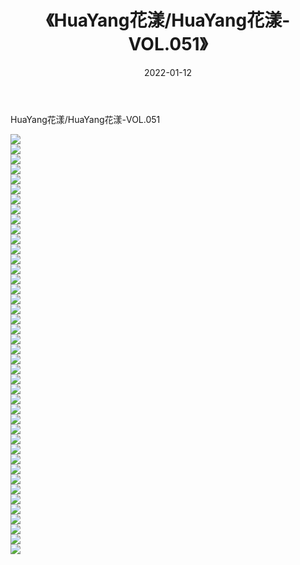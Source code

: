 ﻿---
layout: post
title:  《HuaYang花漾/HuaYang花漾-VOL.051》
date:   2022-01-12
img: http://img.660000.xyz/Sharelink/网络美图/2021/HuaYang花漾/HuaYang花漾-VOL.051/000.jpg
categories: [美女, 清纯, 唯美]
---

HuaYang花漾/HuaYang花漾-VOL.051

 ![](http://img.660000.xyz/Sharelink/网络美图/2021/HuaYang花漾/HuaYang花漾-VOL.051/001.jpg) <br>![](http://img.660000.xyz/Sharelink/网络美图/2021/HuaYang花漾/HuaYang花漾-VOL.051/002.jpg) <br>![](http://img.660000.xyz/Sharelink/网络美图/2021/HuaYang花漾/HuaYang花漾-VOL.051/003.jpg) <br>![](http://img.660000.xyz/Sharelink/网络美图/2021/HuaYang花漾/HuaYang花漾-VOL.051/004.jpg) <br>![](http://img.660000.xyz/Sharelink/网络美图/2021/HuaYang花漾/HuaYang花漾-VOL.051/005.jpg) <br>![](http://img.660000.xyz/Sharelink/网络美图/2021/HuaYang花漾/HuaYang花漾-VOL.051/006.jpg) <br>![](http://img.660000.xyz/Sharelink/网络美图/2021/HuaYang花漾/HuaYang花漾-VOL.051/007.jpg) <br>![](http://img.660000.xyz/Sharelink/网络美图/2021/HuaYang花漾/HuaYang花漾-VOL.051/008.jpg) <br>![](http://img.660000.xyz/Sharelink/网络美图/2021/HuaYang花漾/HuaYang花漾-VOL.051/009.jpg) <br>![](http://img.660000.xyz/Sharelink/网络美图/2021/HuaYang花漾/HuaYang花漾-VOL.051/010.jpg) <br>![](http://img.660000.xyz/Sharelink/网络美图/2021/HuaYang花漾/HuaYang花漾-VOL.051/011.jpg) <br>![](http://img.660000.xyz/Sharelink/网络美图/2021/HuaYang花漾/HuaYang花漾-VOL.051/012.jpg) <br>![](http://img.660000.xyz/Sharelink/网络美图/2021/HuaYang花漾/HuaYang花漾-VOL.051/013.jpg) <br>![](http://img.660000.xyz/Sharelink/网络美图/2021/HuaYang花漾/HuaYang花漾-VOL.051/014.jpg) <br>![](http://img.660000.xyz/Sharelink/网络美图/2021/HuaYang花漾/HuaYang花漾-VOL.051/015.jpg) <br>![](http://img.660000.xyz/Sharelink/网络美图/2021/HuaYang花漾/HuaYang花漾-VOL.051/016.jpg) <br>![](http://img.660000.xyz/Sharelink/网络美图/2021/HuaYang花漾/HuaYang花漾-VOL.051/017.jpg) <br>![](http://img.660000.xyz/Sharelink/网络美图/2021/HuaYang花漾/HuaYang花漾-VOL.051/018.jpg) <br>![](http://img.660000.xyz/Sharelink/网络美图/2021/HuaYang花漾/HuaYang花漾-VOL.051/019.jpg) <br>![](http://img.660000.xyz/Sharelink/网络美图/2021/HuaYang花漾/HuaYang花漾-VOL.051/020.jpg) <br>![](http://img.660000.xyz/Sharelink/网络美图/2021/HuaYang花漾/HuaYang花漾-VOL.051/021.jpg) <br>![](http://img.660000.xyz/Sharelink/网络美图/2021/HuaYang花漾/HuaYang花漾-VOL.051/022.jpg) <br>![](http://img.660000.xyz/Sharelink/网络美图/2021/HuaYang花漾/HuaYang花漾-VOL.051/023.jpg) <br>![](http://img.660000.xyz/Sharelink/网络美图/2021/HuaYang花漾/HuaYang花漾-VOL.051/024.jpg) <br>![](http://img.660000.xyz/Sharelink/网络美图/2021/HuaYang花漾/HuaYang花漾-VOL.051/025.jpg) <br>![](http://img.660000.xyz/Sharelink/网络美图/2021/HuaYang花漾/HuaYang花漾-VOL.051/026.jpg) <br>![](http://img.660000.xyz/Sharelink/网络美图/2021/HuaYang花漾/HuaYang花漾-VOL.051/027.jpg) <br>![](http://img.660000.xyz/Sharelink/网络美图/2021/HuaYang花漾/HuaYang花漾-VOL.051/028.jpg) <br>![](http://img.660000.xyz/Sharelink/网络美图/2021/HuaYang花漾/HuaYang花漾-VOL.051/029.jpg) <br>![](http://img.660000.xyz/Sharelink/网络美图/2021/HuaYang花漾/HuaYang花漾-VOL.051/030.jpg) <br>![](http://img.660000.xyz/Sharelink/网络美图/2021/HuaYang花漾/HuaYang花漾-VOL.051/031.jpg) <br>![](http://img.660000.xyz/Sharelink/网络美图/2021/HuaYang花漾/HuaYang花漾-VOL.051/032.jpg) <br>![](http://img.660000.xyz/Sharelink/网络美图/2021/HuaYang花漾/HuaYang花漾-VOL.051/033.jpg) <br>![](http://img.660000.xyz/Sharelink/网络美图/2021/HuaYang花漾/HuaYang花漾-VOL.051/034.jpg) <br>![](http://img.660000.xyz/Sharelink/网络美图/2021/HuaYang花漾/HuaYang花漾-VOL.051/035.jpg) <br>![](http://img.660000.xyz/Sharelink/网络美图/2021/HuaYang花漾/HuaYang花漾-VOL.051/036.jpg) <br>![](http://img.660000.xyz/Sharelink/网络美图/2021/HuaYang花漾/HuaYang花漾-VOL.051/037.jpg) <br>![](http://img.660000.xyz/Sharelink/网络美图/2021/HuaYang花漾/HuaYang花漾-VOL.051/038.jpg) <br>![](http://img.660000.xyz/Sharelink/网络美图/2021/HuaYang花漾/HuaYang花漾-VOL.051/039.jpg) <br>![](http://img.660000.xyz/Sharelink/网络美图/2021/HuaYang花漾/HuaYang花漾-VOL.051/040.jpg) <br>![](http://img.660000.xyz/Sharelink/网络美图/2021/HuaYang花漾/HuaYang花漾-VOL.051/041.jpg) <br>![](http://img.660000.xyz/Sharelink/网络美图/2021/HuaYang花漾/HuaYang花漾-VOL.051/042.jpg) <br>